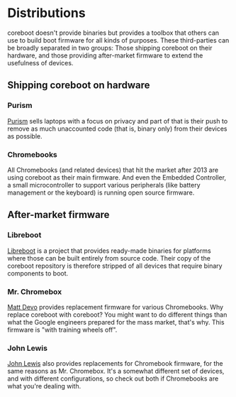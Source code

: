 # Distributions

coreboot doesn't provide binaries but provides a toolbox that others can use
to build boot firmware for all kinds of purposes. These third-parties can be
broadly separated in two groups: Those shipping coreboot on their hardware,
and those providing after-market firmware to extend the usefulness of devices.

## Shipping coreboot on hardware

### Purism

[Purism](https://www.puri.sm) sells laptops with a focus on privacy and
part of that is their push to remove as much unaccounted code (that is,
binary only) from their devices as possible.

### Chromebooks

All Chromebooks (and related devices) that hit the market after 2013 are
using coreboot as their main firmware. And even the Embedded Controller,
a small microcontroller to support various peripherals (like battery
management or the keyboard) is running open source firmware.


## After-market firmware

### Libreboot

[Libreboot](https://libreboot.org) is a project that provides ready-made
binaries for platforms where those can be built entirely from source
code. Their copy of the coreboot repository is therefore stripped of
all devices that require binary components to boot.

### Mr. Chromebox

[Matt Devo](https://mrchromebox.tech/) provides replacement firmware for
various Chromebooks. Why replace coreboot with coreboot?  You might want
to do different things than what the Google engineers prepared for the
mass market, that's why. This firmware is "with training wheels off".

### John Lewis

[John Lewis](https://johnlewis.ie/custom-chromebook-firmware) also
provides replacements for Chromebook firmware, for the same reasons
as Mr. Chromebox. It's a somewhat different set of devices, and with
different configurations, so check out both if Chromebooks are what
you're dealing with.
